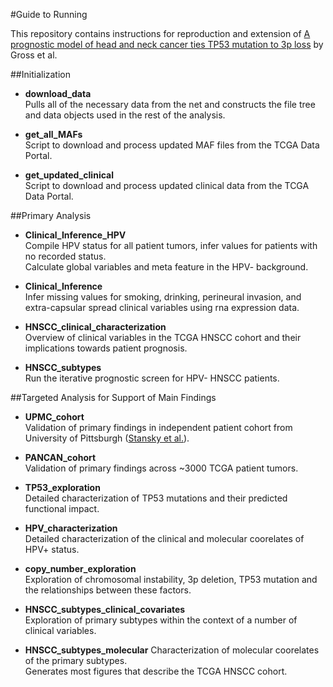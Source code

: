 #Guide to Running 

This repository contains instructions for reproduction and extension of [A prognostic model of head and neck cancer ties TP53 mutation to 3p loss]() by Gross et al.

##Initialization
* __download_data__  
  Pulls all of the necessary data from the net and constructs the file tree and data objects used in the rest of the analysis. 
  
  
* __get_all_MAFs__  
  Script to download and process updated MAF files from the TCGA Data Portal. 
  
  
* __get_updated_clinical__  
  Script to download and process updated clinical data from the TCGA Data Portal.
  
##Primary Analysis 
* __Clinical_Inference_HPV__  
  Compile HPV status for all patient tumors, infer values for patients with no recorded status.  
  Calculate global variables and meta feature in the HPV- background. 
  
  
* __Clinical_Inference__  
  Infer missing values for smoking, drinking, perineural invasion, and extra-capsular spread clinical variables using rna expression data. 
  

* __HNSCC_clinical_characterization__  
  Overview of clinical variables in the TCGA HNSCC cohort and their implications towards patient prognosis.
  
  
* __HNSCC_subtypes__  
  Run the iterative prognostic screen for HPV- HNSCC patients.  
  
##Targeted Analysis for Support of Main Findings  
* __UPMC_cohort__  
  Validation of primary findings in independent patient cohort from University of Pittsburgh ([Stansky et al.](http://www.sciencemag.org/content/333/6046/1157.full)).


* __PANCAN_cohort__  
  Validation of primary findings across ~3000 TCGA patient tumors.  
  

* __TP53_exploration__  
  Detailed characterization of TP53 mutations and their predicted functional impact. 
  
  
* __HPV_characterization__  
  Detailed characterization of the clinical and molecular coorelates of HPV+ status.  
  

* __copy_number_exploration__  
  Exploration of chromosomal instability, 3p deletion, TP53 mutation and the relationships between these factors.  
  

* __HNSCC_subtypes_clinical_covariates__  
  Exploration of primary subtypes within the context of a number of clinical variables. 
  
 
* __HNSCC_subtypes_molecular__ 
  Characterization of molecular coorelates of the primary subtypes.  
  Generates most figures that describe the TCGA HNSCC cohort.
